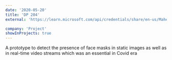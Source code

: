 ```yaml
---
date: '2020-05-20'
title: 'DP 204'
external: 'https://learn.microsoft.com/api/credentials/share/en-us/MaheboobPatel-7381/50320ECA358BD255?sharingId=F0C1B7BE8C74923D'

company: 'Project'
showInProjects: true
---
```


A prototype to detect the presence of face masks in static images as well as in real-time video streams which was an essential in Covid era

